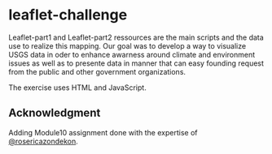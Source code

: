 # leaflet-challenge

Leaflet-part1 and Leaflet-part2 ressources are the main scripts and the data use to realize this mapping. Our goal was to develop a way to visualize USGS data in oder to enhance awarness around climate and environment issues as well as to presente data in manner that can easy  founding request from the public and other government organizations.

The exercise uses HTML and JavaScript.

## Acknowledgment
Adding Module10 assignment done with the expertise of [@rosericazondekon](https://github.com/rosericazondekon).